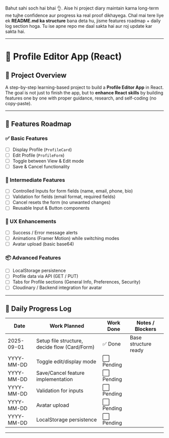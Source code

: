 Bahut sahi soch hai bhai 👌. Aise hi project diary maintain karna long-term me tujhe confidence aur progress ka real proof dikhayega. Chal mai tere liye ek **README.md ka structure** bana deta hu, jisme features roadmap + daily log section hoga. Tu ise apne repo me daal sakta hai aur roj update kar sakta hai.

---

# 📖 Profile Editor App (React)

## 📝 Project Overview

A step-by-step learning-based project to build a **Profile Editor App** in React.
The goal is not just to finish the app, but to **enhance React skills** by building features one by one with proper guidance, research, and self-coding (no copy-paste).

---

## 🚀 Features Roadmap

### ✅ Basic Features

* [ ] Display Profile (`ProfileCard`)
* [ ] Edit Profile (`ProfileForm`)
* [ ] Toggle between View & Edit mode
* [ ] Save & Cancel functionality

### 🔄 Intermediate Features

* [ ] Controlled Inputs for form fields (name, email, phone, bio)
* [ ] Validation for fields (email format, required fields)
* [ ] Cancel resets the form (no unwanted changes)
* [ ] Reusable Input & Button components

### 🎨 UX Enhancements

* [ ] Success / Error message alerts
* [ ] Animations (Framer Motion) while switching modes
* [ ] Avatar upload (basic base64)

### 📦 Advanced Features

* [ ] LocalStorage persistence
* [ ] Profile data via API (GET / PUT)
* [ ] Tabs for Profile sections (General Info, Preferences, Security)
* [ ] Cloudinary / Backend integration for avatar

---

## 📅 Daily Progress Log

| Date       | Work Planned                                  | Work Done | Notes / Blockers     |
| ---------- | --------------------------------------------- | --------- | -------------------- |
| 2025-09-01 | Setup file structure, decide flow (Card/Form) | ✅ Done    | Base structure ready |
| YYYY-MM-DD | Toggle edit/display mode                      | ⬜ Pending |                      |
| YYYY-MM-DD | Save/Cancel feature implementation            | ⬜ Pending |                      |
| YYYY-MM-DD | Validation for inputs                         | ⬜ Pending |                      |
| YYYY-MM-DD | Avatar upload                                 | ⬜ Pending |                      |
| YYYY-MM-DD | LocalStorage persistence                      | ⬜ Pending |                      |

---


